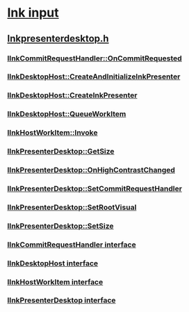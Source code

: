 # [Ink input](../_input_ink/index.md)
## [Inkpresenterdesktop.h](index.md)
### [IInkCommitRequestHandler::OnCommitRequested](../inkpresenterdesktop/nf-inkpresenterdesktop-iinkcommitrequesthandler-oncommitrequested.md)
### [IInkDesktopHost::CreateAndInitializeInkPresenter](../inkpresenterdesktop/nf-inkpresenterdesktop-iinkdesktophost-createandinitializeinkpresenter.md)
### [IInkDesktopHost::CreateInkPresenter](../inkpresenterdesktop/nf-inkpresenterdesktop-iinkdesktophost-createinkpresenter.md)
### [IInkDesktopHost::QueueWorkItem](../inkpresenterdesktop/nf-inkpresenterdesktop-iinkdesktophost-queueworkitem.md)
### [IInkHostWorkItem::Invoke](../inkpresenterdesktop/nf-inkpresenterdesktop-iinkhostworkitem-invoke.md)
### [IInkPresenterDesktop::GetSize](../inkpresenterdesktop/nf-inkpresenterdesktop-iinkpresenterdesktop-getsize.md)
### [IInkPresenterDesktop::OnHighContrastChanged](../inkpresenterdesktop/nf-inkpresenterdesktop-iinkpresenterdesktop-onhighcontrastchanged.md)
### [IInkPresenterDesktop::SetCommitRequestHandler](../inkpresenterdesktop/nf-inkpresenterdesktop-iinkpresenterdesktop-setcommitrequesthandler.md)
### [IInkPresenterDesktop::SetRootVisual](../inkpresenterdesktop/nf-inkpresenterdesktop-iinkpresenterdesktop-setrootvisual.md)
### [IInkPresenterDesktop::SetSize](../inkpresenterdesktop/nf-inkpresenterdesktop-iinkpresenterdesktop-setsize.md)
### [IInkCommitRequestHandler interface](../inkpresenterdesktop/nn-inkpresenterdesktop-iinkcommitrequesthandler.md)
### [IInkDesktopHost interface](../inkpresenterdesktop/nn-inkpresenterdesktop-iinkdesktophost.md)
### [IInkHostWorkItem interface](../inkpresenterdesktop/nn-inkpresenterdesktop-iinkhostworkitem.md)
### [IInkPresenterDesktop interface](../inkpresenterdesktop/nn-inkpresenterdesktop-iinkpresenterdesktop.md)
